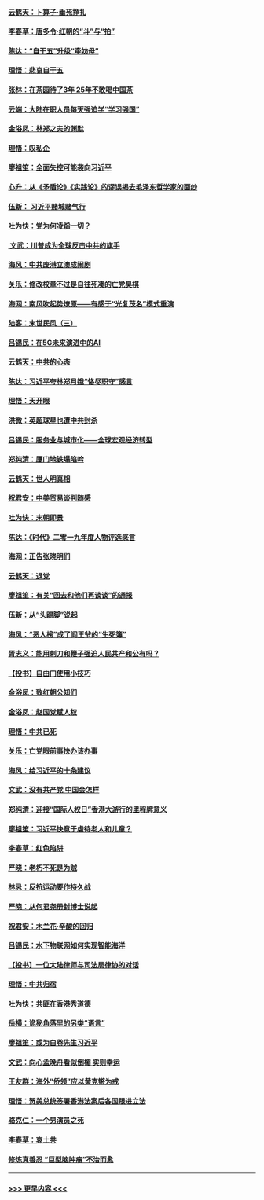 #### [云鹤天：卜算子‧垂死挣扎](../pages/nsc993/n11739956.md?t=12240855) 
#### [李春草：唐多令‧红朝的“斗”与“拍”](../pages/nsc993/n11739830.md?t=12240855) 
#### [陈达：“自干五”升级“牵妨母”](../pages/nsc993/n11739724.md?t=12240855) 
#### [理悟：悲哀自干五](../pages/nsc993/n11739547.md?t=12240855) 
#### [张林：在茶园待了3年 25年不敢喝中国茶](../pages/nsc993/n11739240.md?t=12240855) 
#### [云端：大陆在职人员每天强迫学“学习强国”](../pages/nsc993/n11738735.md?t=12240855) 
#### [金浴凤：林郑之夫的渊默](../pages/nsc993/n11737735.md?t=12240855) 
#### [理悟：叹私企](../pages/nsc993/n11737715.md?t=12240855) 
#### [廖祖笙：全面失控可能袭向习近平](../pages/nsc993/n11737704.md?t=12240855) 
#### [心升：从《矛盾论》《实践论》的谬误揭去毛泽东哲学家的面纱](../pages/nsc993/n11736962.md?t=12240855) 
#### [伍新： 习近平赌城赌气行](../pages/nsc993/n11736929.md?t=12240855) 
#### [吐为快：党为何凌蹈一切？](../pages/nsc993/n11736915.md?t=12240855) 
#### [ 文武：川普成为全球反击中共的旗手](../pages/nsc993/n11736882.md?t=12240855) 
#### [海风：中共废港立澳成闹剧](../pages/nsc993/n11735857.md?t=12240855) 
#### [关乐：修改校章不过是自往死凑的亡党臭棋](../pages/nsc993/n11735097.md?t=12240855) 
#### [海网：南风吹起势燎原——有感于“光复茂名”模式重演](../pages/nsc993/n11732308.md?t=12240855) 
#### [陆客：末世民风（三）](../pages/nsc993/n11732211.md?t=12240855) 
#### [吕锡民：在5G未来演进中的AI](../pages/nsc993/n11730010.md?t=12240855) 
#### [云鹤天：中共的心态](../pages/nsc993/n11729906.md?t=12240855) 
#### [陈达：习近平夸林郑月娥“恪尽职守”感言](../pages/nsc993/n11729881.md?t=12240855) 
#### [理悟：天开眼](../pages/nsc993/n11729699.md?t=12240855) 
#### [洪微：英超球星也遭中共封杀](../pages/nsc993/n11727243.md?t=12240855) 
#### [吕锡民：服务业与城市化——全球宏观经济转型](../pages/nsc993/n11725845.md?t=12240855) 
#### [郑纯清：厦门地铁塌陷吟](../pages/nsc993/n11725813.md?t=12240855) 
#### [云鹤天：世人明真相](../pages/nsc993/n11725621.md?t=12240855) 
#### [祝君安：中美贸易谈判随感](../pages/nsc993/n11725609.md?t=12240855) 
#### [吐为快：末朝即景](../pages/nsc993/n11723365.md?t=12240855) 
#### [陈达：《时代》二零一九年度人物评选感言](../pages/nsc993/n11723337.md?t=12240855) 
#### [海网：正告张晓明们](../pages/nsc993/n11723228.md?t=12240855) 
#### [云鹤天：退党](../pages/nsc993/n11723056.md?t=12240855) 
#### [廖祖笙：有关“回去和他们再谈谈”的通报](../pages/nsc993/n11722442.md?t=12240855) 
#### [伍新：从“头踢脚”说起](../pages/nsc993/n11722429.md?t=12240855) 
#### [海风：“恶人榜”成了阎王爷的“生死簿”](../pages/nsc993/n11722272.md?t=12240855) 
#### [胥志义：能用剌刀和鞭子强迫人民共产和公有吗？](../pages/nsc993/n11720569.md?t=12240855) 
#### [【投书】自由门使用小技巧](../pages/nsc993/n11720180.md?t=12240855) 
#### [金浴凤：致红朝公知们](../pages/nsc993/n11720563.md?t=12240855) 
#### [金浴凤：赵国党赋人权](../pages/nsc993/n11720533.md?t=12240855) 
#### [理悟：中共已死](../pages/nsc993/n11720233.md?t=12240855) 
#### [关乐：亡党眼前事快办该办事](../pages/nsc993/n11719160.md?t=12240855) 
#### [海风：给习近平的十条建议](../pages/nsc993/n11717616.md?t=12240855) 
#### [文武：没有共产党 中国会怎样](../pages/nsc993/n11717584.md?t=12240855) 
#### [郑纯清：迎接“国际人权日”香港大游行的里程牌意义](../pages/nsc993/n11717417.md?t=12240855) 
#### [廖祖笙：习近平快意于虐待老人和儿童？](../pages/nsc993/n11715313.md?t=12240855) 
#### [李春草：红色陷阱](../pages/nsc993/n11715029.md?t=12240855) 
#### [严晓：老朽不死是为贼](../pages/nsc993/n11712910.md?t=12240855) 
#### [林忌：反抗运动要作持久战](../pages/nsc993/n11712623.md?t=12240855) 
#### [严晓：从何君尧册封博士说起](../pages/nsc993/n11712465.md?t=12240855) 
#### [祝君安：木兰花·辛酸的回归](../pages/nsc993/n11712381.md?t=12240855) 
#### [吕锡民：水下物联网如何实现智能海洋](../pages/nsc993/n11711158.md?t=12240855) 
#### [【投书】一位大陆律师与司法局律协的对话](../pages/nsc993/n11709675.md?t=12240855) 
#### [理悟：中共归宿](../pages/nsc993/n11710059.md?t=12240855) 
#### [吐为快：共匪在香港秀道德](../pages/nsc993/n11709979.md?t=12240855) 
#### [岳横：诡秘角落里的另类“语言”](../pages/nsc993/n11709792.md?t=12240855) 
#### [廖祖笙：或为白卷先生习近平](../pages/nsc993/n11708330.md?t=12240855) 
#### [文武：向心孟晚舟看似倒楣 实则幸运](../pages/nsc993/n11708236.md?t=12240855) 
#### [王友群：海外“侨领”应以黄克锵为戒](../pages/nsc993/n11706176.md?t=12240855) 
#### [理悟：贺美总统签署香港法案后各国跟进立法](../pages/nsc993/n11706853.md?t=12240855) 
#### [骆克仁：一个男演员之死](../pages/nsc993/n11706677.md?t=12240855) 
#### [李春草：哀土共](../pages/nsc993/n11706255.md?t=12240855) 
#### [修炼真善忍 “巨型脑肿瘤”不治而愈](../pages/nsc993/n11705340.md?t=12240855) 

----
#### [ >>> 更早内容 <<< ](../indexes/nsc993-earlier.md)
